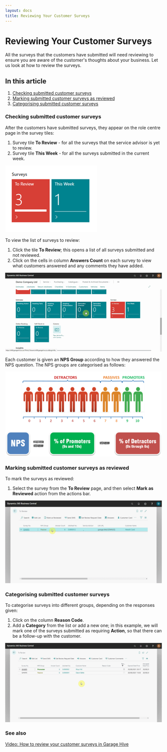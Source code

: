 ```yaml
---
layout: docs
title: Reviewing Your Customer Surveys
---
```


#   Reviewing Your Customer Surveys
All the surveys that the customers have submitted will need reviewing to ensure you are aware of the customer's thoughts about your business. Let us look at how to review the surveys.

## In this article
1. [Checking submitted customer surveys](#checking-submitted-customer-surveys)
2. [Marking submitted customer surveys as reviewed](#marking-submitted-customer-surveys-as-reviewed)
3. [Categorising submitted customer surveys](#categorising-submitted-customer-surveys)

###  Checking submitted customer surveys
After the customers have submitted surveys, they appear on the role centre page in the survey tiles: 
1. Survey tile **To Review** - for all the surveys that the service advisor is yet to review.
2. Survey tile **This Week** - for all the surveys submitted in the current week.

![](media/garagehive-surveys-customer-tiles.png)

To view the list of surveys to review:
1. Click the tile **To Review**; this opens a list of all surveys submitted and not reviewed.
2. Click on the cells in column **Answers Count** on each survey to view what customers answered and any comments they have added.

![](media/garagehive-surveys-customer9.gif)

Each customer is given an **NPS Group** according to how they answered the NPS question. The NPS groups are categorised as follows:

![](media/garagehive-surveys-customer-nps.png)

### Marking submitted customer surveys as reviewed
To mark the surveys as reviewed:
1. Select the survey from the **To Review** page, and then select **Mark as Reviewed** action from the actions bar.

![](media/garagehive-surveys-customer10.gif)

### Categorising submitted customer surveys
To categorise surveys into different groups, depending on the responses given: 
1. Click on the column **Reason Code**.
2. Add a **Category** from the list or add a new one; in this example, we will mark one of the surveys submitted as requiring **Action**, so that there can be a follow-up with the customer.

![](media/garagehive-surveys-customer11.gif)

### See also

[Video: How to review your customer surveys in Garage Hive](https://www.youtube.com/watch?v=UWpPgs-rJJg&t=136s)

